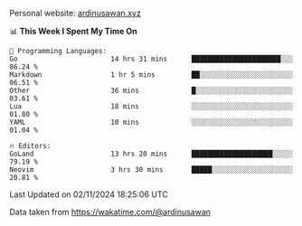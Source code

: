 Personal website: [ardinusawan.xyz](https://ardinusawan.xyz)

<!--START_SECTION:waka-->
📊 **This Week I Spent My Time On** 

```text
💬 Programming Languages: 
Go                       14 hrs 31 mins      ██████████████████████░░░   86.24 % 
Markdown                 1 hr 5 mins         ██░░░░░░░░░░░░░░░░░░░░░░░   06.51 % 
Other                    36 mins             █░░░░░░░░░░░░░░░░░░░░░░░░   03.61 % 
Lua                      18 mins             ░░░░░░░░░░░░░░░░░░░░░░░░░   01.80 % 
YAML                     10 mins             ░░░░░░░░░░░░░░░░░░░░░░░░░   01.04 % 

🔥 Editors: 
GoLand                   13 hrs 20 mins      ████████████████████░░░░░   79.19 % 
Neovim                   3 hrs 30 mins       █████░░░░░░░░░░░░░░░░░░░░   20.81 % 
```


 Last Updated on 02/11/2024 18:25:06 UTC
<!--END_SECTION:waka-->
Data taken from https://wakatime.com/@ardinusawan
